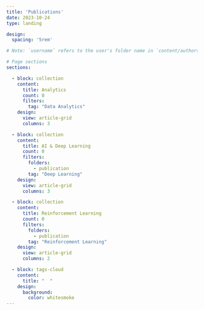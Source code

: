 ```yaml
---
title: 'Publications'
date: 2023-10-24
type: landing

design:
  spacing: '5rem'

# Note: `username` refers to the user's folder name in `content/authors/`

# Page sections
sections:

  - block: collection
    content: 
      title: Analytics
      count: 0
      filters: 
        tag: "Data Analytics"
    design: 
      view: article-grid
      columns: 3

  - block: collection
    content: 
      title: AI & Deep Learning
      count: 0
      filters: 
        folders: 
          - publication 
        tag: "Deep Learning"
    design: 
      view: article-grid
      columns: 3

  - block: collection
    content: 
      title: Reinforcement Learning
      count: 0
      filters: 
        folders: 
          - publication 
        tag: "Reinforcement Learning"
    design: 
      view: article-grid
      columns: 2

  - block: tags-cloud
    content: 
      title: "  "
    design: 
      background: 
        color: whitesmoke
---
```

